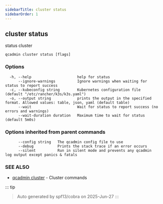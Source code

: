 ```yaml
---
sidebarTitle: cluster status
sidebarOrder: 1
---
```


## cluster status

status cluster

```
qcadmin cluster status [flags]
```

### Options

```
  -h, --help                     help for status
      --ignore-warnings          Ignore warnings when waiting for status to report success
  -c, --kubeconfig string        Kubernetes configuration file (default "/etc/rancher/k3s/k3s.yaml")
  -o, --output string            prints the output in the specified format. Allowed values: table, json, yaml (default table)
      --wait                     Wait for status to report success (no errors and warnings)
      --wait-duration duration   Maximum time to wait for status (default 5m0s)
```

### Options inherited from parent commands

```
      --config string   The qcadmin config file to use
      --debug           Prints the stack trace if an error occurs
      --silent          Run in silent mode and prevents any qcadmin log output except panics & fatals
```

### SEE ALSO

* [qcadmin cluster](cluster.md)	 - Cluster commands

::: tip
>Auto generated by spf13/cobra on 2025-Jun-27
:::
